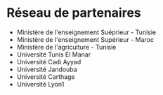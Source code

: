 <h1>
  Réseau de partenaires
</h1>
<ul>
  <li>Ministère de l'enseignement Suéprieur - Tunisie</li>
  <li>Ministère de l'enseignement Supérieur - Maroc</li>
  <li>Ministère de l'agriculture - Tunisie</li>
  <li>Université Tunis El Manar </li>
  <li>Université Cadi Ayyad</li>
  <li>Université Jandouba</li>
  <li>Université Carthage </li>
  <li>Université Lyon1</li>
</ul>




